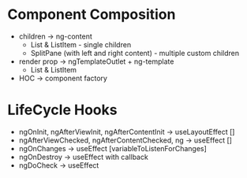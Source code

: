 # Component Composition

- children -> ng-content
  - List & ListItem - single children
  - SplitPane (with left and right content) - multiple custom children
- render prop -> ngTemplateOutlet + ng-template
  - List & ListItem
- HOC -> component factory

# LifeCycle Hooks

- ngOnInit, ngAfterViewInit, ngAfterContentInit -> useLayoutEffect []
- ngAfterViewChecked, ngAfterContentChecked, ng -> useEffect []
- ngOnChanges -> useEffect [variableToListenForChanges]
- ngOnDestroy -> useEffect with callback
- ngDoCheck -> useEffect